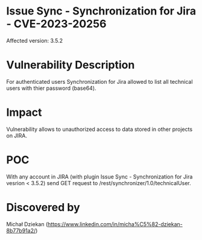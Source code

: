 # Issue Sync - Synchronization for Jira - CVE-2023-20256
Affected version: 3.5.2

# Vulnerability Description
For authenticated users Synchronization for Jira allowed to list all technical users with thier password (base64).

# Impact
Vulnerability allows to unauthorized access to data stored in other projects on JIRA.


# POC
With any account in JIRA (with plugin Issue Sync - Synchronization for Jira vesrion < 3.5.2) send GET request to /rest/synchronizer/1.0/technicalUser. 

# Discovered by
Michał Dziekan (https://www.linkedin.com/in/micha%C5%82-dziekan-8b77b91a2/)
